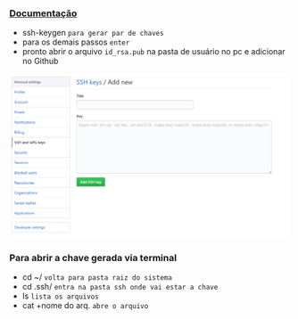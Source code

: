 ### [Documentação](https://help.github.com/articles/connecting-to-github-with-ssh/) ###

* ssh-keygen `para gerar par de chaves`
* para os demais passos `enter`
* pronto abrir o arquivo `id_rsa.pub` na pasta de usuário no pc e adicionar no Github

[![Banner](../assets/add-ssh.png)](https://github.com/deppbrazil/course-git-e-github-para-iniciantes/blob/master/dist/storage/criando-e-adicionando-uma-chave-ssh.md)


### Para abrir a chave gerada via terminal ###
* cd ~/ `volta para pasta raiz do sistema`
* cd .ssh/ `entra na pasta ssh onde vai estar a chave`
* ls `lista os arquivos`
* cat +nome do arq. `abre o arquivo`